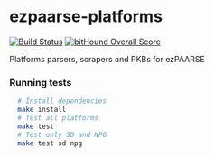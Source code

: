 ezpaarse-platforms
==================

[![Build Status](https://travis-ci.org/ezpaarse-project/ezpaarse-platforms.svg?branch=master)](https://travis-ci.org/ezpaarse-project/ezpaarse-platforms)
[![bitHound Overall Score](https://www.bithound.io/github/ezpaarse-project/ezpaarse-platforms/badges/score.svg)](https://www.bithound.io/github/ezpaarse-project/ezpaarse-platforms)
  

Platforms parsers, scrapers and PKBs for ezPAARSE

### Running tests ###
```bash
  # Install dependencies
  make install
  # Test all platforms
  make test
  # Test only SD and NPG
  make test sd npg
```
